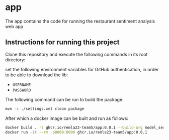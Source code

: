 # app

The app contains the code for running the restaurant sentiment analysis web app 

## Instructions for running this project

Clone this repository and execute the following commands in its root directory:

set the following environment variables for GitHub authentication, in order to be able to download the lib:
- `USERNAME`
- `PASSWORD`

The following command can be run to build the package:
```sh
mvn -s ./settings.xml clean package
```

After which a docker image can be built and run as follows:
```bash
docker build . -t ghcr.io/remla23-team5/app:0.0.1 --build-arg model_service_url=http://localhost:8080/predict
docker run -it --rm -p8000:8000 ghcr.io/remla23-team5/app:0.0.1
```

